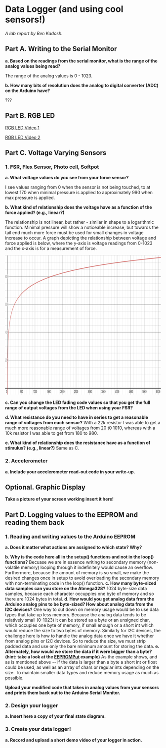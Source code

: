 # Data Logger (and using cool sensors!)

*A lab report by Ben Kadosh.*

## Part A.  Writing to the Serial Monitor
 
**a. Based on the readings from the serial monitor, what is the range of the analog values being read?**

The range of the analog values is 0 - 1023.
 
**b. How many bits of resolution does the analog to digital converter (ADC) on the Arduino have?**

???

## Part B. RGB LED

[RGB LED Video 1](https://www.youtube.com/watch?v=lV5BGbujLcM)

[RGB LED Video 2](https://www.youtube.com/watch?v=KqohEhZTQzo)

## Part C. Voltage Varying Sensors 
 
### 1. FSR, Flex Sensor, Photo cell, Softpot

**a. What voltage values do you see from your force sensor?**

I see values ranging from 0 when the sensor is not being touched, to at lowest 170 when minimal pressure is applied to approximately 990 when max pressure is applied.

**b. What kind of relationship does the voltage have as a function of the force applied? (e.g., linear?)**

The relationship is not linear, but rather - similar in shape to a logarithmic function. Minimal pressure will show a noticeable increase, but towards the tail end much more force must be used for small changes in voltage increase to occur. A graph depicting the relationship between voltage and force applied is below, where the y-axis is voltage readings from 0-1023 and the x-axis is for a measurement of force. 

<img src="https://github.com/BenKadosh1/IDD-Fa19-Lab3/blob/master/Voltage%20vs%20Pressure.PNG" width=800 height=450>


**c. Can you change the LED fading code values so that you get the full range of output voltages from the LED when using your FSR?**

**d. What resistance do you need to have in series to get a reasonable range of voltages from each sensor?**
With a 22k resistor I was able to get a much more reasonable range of voltages from 20 t0 1010, whereas with a 10k resistor I was able to get from 180 to 980.  

**e. What kind of relationship does the resistance have as a function of stimulus? (e.g., linear?)**
Same as C. 

### 2. Accelerometer
 
**a. Include your accelerometer read-out code in your write-up.**

## Optional. Graphic Display

**Take a picture of your screen working insert it here!**

## Part D. Logging values to the EEPROM and reading them back
 
### 1. Reading and writing values to the Arduino EEPROM

**a. Does it matter what actions are assigned to which state? Why?**

**b. Why is the code here all in the setup() functions and not in the loop() functions?**
Becuase we are in essence writing to secondary memory (non-volatile memory) looping through it indefinitely would cause an overflow. Furthermore, because the amount of memory is so small, we make the desired changes once in setup to avoid overloading the secondary memory with non-terminating code in the loop() function.
**c. How many byte-sized data samples can you store on the Atmega328?**
1024 byte-size data samples, because each character occuppies one byte of memory and so there are 1024 bytes in total. 
**d. How would you get analog data from the Arduino analog pins to be byte-sized? How about analog data from the I2C devices?**
One way to cut down on memory usage would be to use data types that take up less memory. Because the analog data tends to be relatively small (0-1023) it can be stored as a byte or an unsigned char, which occupies one byte of memory, if small enough or a short int which would reduce the size to two bytes of memory. Similarly for I2C devices, the challenge here is how to handle the analog data once we have it whether from analog pins or I2C devices. So to reduce the size, we must strip padded data and use only the bare minimum amount for storing the data.
**e. Alternately, how would we store the data if it were bigger than a byte? (hint: take a look at the [EEPROMPut](https://www.arduino.cc/en/Reference/EEPROMPut) example)**
As the example shows, and as is mentioned above -- if the data is larger than a byte a short int or float could be used, as well as an array of chars or regular ints depending on the size. To maintain smaller data types and reduce memory usage as much as possible. 

**Upload your modified code that takes in analog values from your sensors and prints them back out to the Arduino Serial Monitor.**

### 2. Design your logger
 
**a. Insert here a copy of your final state diagram.**

### 3. Create your data logger!
 
**a. Record and upload a short demo video of your logger in action.**
